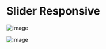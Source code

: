 # Slider Responsive

![image](https://user-images.githubusercontent.com/49213049/159400848-21880368-7249-4a86-b6f4-ba908c5e79a5.png)


![image](https://user-images.githubusercontent.com/49213049/159400913-4dd8cceb-3aba-4621-bd12-f07533da658f.png)
